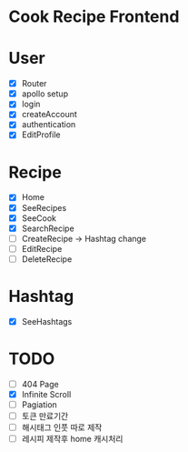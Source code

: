 # Cook Recipe Frontend

# User

- [x] Router
- [x] apollo setup
- [x] login
- [x] createAccount
- [x] authentication
- [x] EditProfile

# Recipe

- [x] Home
- [x] SeeRecipes
- [x] SeeCook
- [x] SearchRecipe
- [ ] CreateRecipe -> Hashtag change
- [ ] EditRecipe
- [ ] DeleteRecipe

# Hashtag

- [x] SeeHashtags

# TODO

- [ ] 404 Page
- [x] Infinite Scroll
- [ ] Pagiation
- [ ] 토큰 만료기간
- [ ] 해시태그 인풋 따로 제작
- [ ] 레시피 제작후 home 캐시처리
